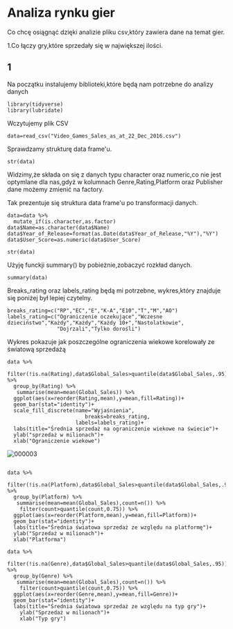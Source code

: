 # Analiza rynku gier

Co  chcę osiągnąć dzięki analizie pliku csv,który zawiera dane na temat gier.

1.Co łączy gry,które sprzedały się w największej ilości.



## 1 

 Na początku instalujemy biblioteki,które będą nam potrzebne do analizy danych
 
```
library(tidyverse)
library(lubridate)

```
Wczytujemy plik CSV

```{r}
data=read_csv("Video_Games_Sales_as_at_22_Dec_2016.csv")
```
Sprawdzamy strukturę data frame'u.
```{r}
str(data)

```


Widzimy,że składa on się z danych typu character oraz numeric,co nie jest optymlane dla nas,gdyż w kolumnach Genre,Rating,Platform oraz Publisher dane możemy zmienić na factory.

Tak prezentuje się struktura data frame'u po transformacji danych.



```{r}
data=data %>%
  mutate_if(is.character,as.factor)
data$Name=as.character(data$Name)
data$Year_of_Release=format(as.Date(data$Year_of_Release,"%Y"),"%Y")
data$User_Score=as.numeric(data$User_Score)

str(data)

```


Użyję funckji summary() by pobieżnie,zobaczyć rozkład danych.
```{r}
summary(data)
```


Breaks_rating oraz labels_rating będą mi potrzebne, wykres,który znajduje się poniżej był lepiej czytelny.

```{r}
breaks_rating=c("RP","EC","E","K-A","E10","T","M","AO")
labels_rating=c("Ograniczenie oczekujące","Wczesne dzieciństwo","Każdy","Każdy","Każdy 10+","Nastolatkowie",
                "Dojrzali","Tylko dorośli")
```
Wykres pokazuje jak poszczególne ograniczenia wiekowe korelowały ze światową sprzedażą
```{r}
data %>%
  filter(!is.na(Rating),data$Global_Sales>quantile(data$Global_Sales,.95)) %>%
  group_by(Rating) %>%
   summarise(mean=mean(Global_Sales)) %>%
  ggplot(aes(x=reorder(Rating,mean),y=mean,fill=Rating))+
  geom_bar(stat="identity")+
  scale_fill_discrete(name="Wyjaśnienia",
                         breaks=breaks_rating,
                      labels=labels_rating)+
  labs(title="Średnia sprzedaż na ograniczenie wiekowe na świecie")+
  ylab("sprzedaż w milionach")+
  xlab("Ograniczenie wiekowe")
```
![000003](https://user-images.githubusercontent.com/56741227/73789020-55510780-479e-11ea-8ec2-1f17c4c38f98.png)

```{r}

data %>%
  filter(!is.na(Platform),data$Global_Sales>quantile(data$Global_Sales,.95)) %>%
  group_by(Platform) %>%
   summarise(mean=mean(Global_Sales),count=n()) %>%
    filter(count>quantile(count,0.75)) %>%
  ggplot(aes(x=reorder(Platform,mean),y=mean,fill=Platform))+
  geom_bar(stat="identity")+
  labs(title="Średnia światowa sprzedaż ze względu na platformę")+
  ylab("Sprzedaż w milionach")+
  xlab("Platforma")
```

```{r}
data %>%
  filter(!is.na(Genre),data$Global_Sales>quantile(data$Global_Sales,.95)) %>%
  group_by(Genre) %>%
   summarise(mean=mean(Global_Sales),count=n()) %>%
    filter(count>quantile(count,0.75)) %>%
  ggplot(aes(x=reorder(Genre,mean),y=mean,fill=Genre))+
  geom_bar(stat="identity")+
  labs(title="Średnia światowa sprzedaż ze względu na typ gry")+
    ylab("Sprzedaż w milionach")+
    xlab("Typ gry")
```
